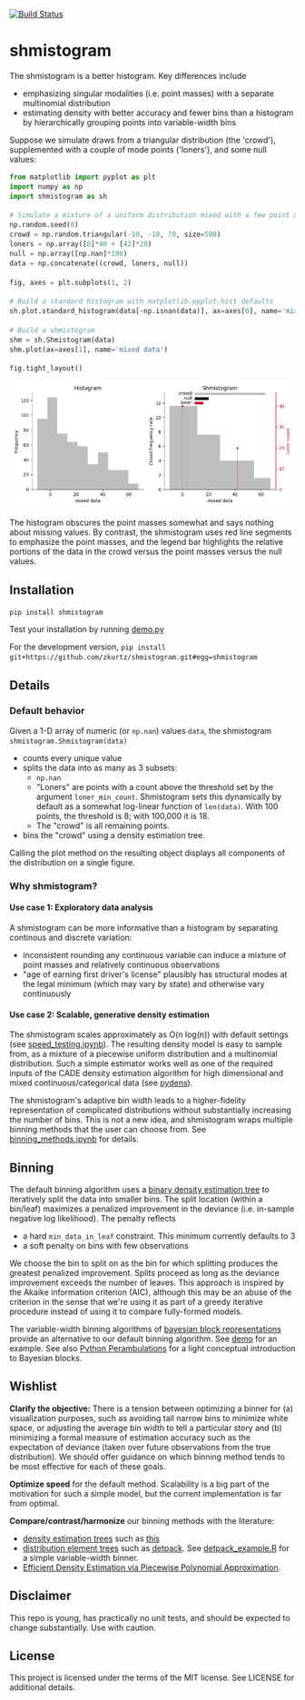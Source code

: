 [![Build Status](https://travis-ci.org/zkurtz/shmistogram.svg?branch=master)](https://travis-ci.org/zkurtz/shmistogram)
# shmistogram

The shmistogram is a better histogram. Key differences include

- emphasizing singular modalities (i.e. point masses) with a separate multinomial distribution
- estimating density with better accuracy and fewer bins than a histogram 
by hierarchically grouping points into variable-width bins

Suppose we simulate draws from a triangular distribution (the 'crowd'), 
supplemented with a couple of mode points ('loners'), and some null values:

```python
from matplotlib import pyplot as plt
import numpy as np
import shmistogram as sh

# Simulate a mixture of a uniform distribution mixed with a few point masses
np.random.seed(0)
crowd = np.random.triangular(-10, -10, 70, size=500)
loners = np.array([0]*40 + [42]*20)
null = np.array([np.nan]*100)
data = np.concatenate((crowd, loners, null))

fig, axes = plt.subplots(1, 2)

# Build a standard histogram with matplotlib.pyplot.hist defaults
sh.plot.standard_histogram(data[~np.isnan(data)], ax=axes[0], name='mixed data')

# Build a shmistogram
shm = sh.Shmistogram(data)
shm.plot(ax=axes[1], name='mixed data')

fig.tight_layout()
```

![](doc/chunks/mixed.png?raw=true "title")

The histogram obscures the point masses somewhat and says nothing about missing values. 
By contrast, the shmistogram uses red line segments to emphasize the point masses, and
the legend bar highlights the relative portions of the data in the crowd versus
the point masses versus the null values.

## Installation

`pip install shmistogram`

Test your installation by running [demo.py](demo/demo.py)

For the development version, `pip install git+https://github.com/zkurtz/shmistogram.git#egg=shmistogram`


## Details

### Default behavior

Given a 1-D array of numeric (or `np.nan`) values `data`, the shmistogram 
`shmistogram.Shmistogram(data)` 
- counts every unique value
- splits the data into as many as 3 subsets:
    - `np.nan`
    - "Loners" are points with a count above the threshold set by the
    argument `loner_min_count`. Shmistogram sets this dynamically by default
    as a somewhat log-linear function of `len(data)`. With 100 points, 
    the threshold is 8; with 100,000 it is 18.
    - The "crowd" is all remaining points.
- bins the "crowd" using a density estimation tree.

Calling the plot method on the resulting object displays all components
of the distribution on a single figure.

### Why shmistogram?

#### Use case 1: Exploratory data analysis

A shmistogram can be more informative than a histogram by separating 
continous and discrete variation:
- inconsistent rounding any continuous variable can induce a mixture of point masses and relatively continuous observations
- "age of earning first driver's license" plausibly has structural modes at the 
legal minimum (which may vary by state) and otherwise vary continuously

#### Use case 2: Scalable, generative density estimation

The shmistogram scales approximately as O(n log(n)) with default settings 
(see [speed_testing.ipynb](demo/speed_testing.ipynb)). 
The resulting density model is easy to sample from, as a mixture of 
a piecewise uniform 
distribution and a multinomial distribution. Such a simple
estimator works well as one of the required inputs of the CADE density 
estimation algorithm for high dimensional 
and mixed continuous/categorical data (see [pydens](https://github.com/zkurtz/pydens)).

The shmistogram's adaptive bin width leads to a higher-fidelity representation of 
complicated distributions without substantially increasing the number of bins.
This is not a new idea, and shmistogram wraps multiple binning
methods that the user can choose from. See 
[binning_methods.ipynb](demo/binning_methods.ipynb) for details.

## Binning

The default binning algorithm uses a [binary density estimation tree](shmistogram/det/__init__.py) 
to iteratively split the data into smaller bins. The split location (within a bin/leaf) 
maximizes a penalized improvement in the deviance (i.e. in-sample negative log likelihood).
The penalty reflects
- a hard `min_data_in_leaf` constraint. This minimum currently defaults to 3
- a soft penalty on bins with few observations

We choose the bin to split on as the bin for which splitting produces the greatest 
penalized improvement. Splits proceed as long as the deviance improvement exceeds 
the number of leaves. This approach is inspired by the Akaike information criterion 
(AIC), although this may be an abuse of the criterion in the sense that we're using 
it as part of a greedy iterative procedure instead of using it to compare fully-formed models. 

The variable-width binning algorithms of 
[bayesian block representations](https://arxiv.org/pdf/1207.5578.pdf) 
provide an alternative to our default binning algorithm. See [demo](demo/bayesian_blocks.ipynb) for
an example. See also
[Python Perambulations](https://jakevdp.github.io/blog/2012/09/12/dynamic-programming-in-python/) 
for a light conceptual introduction to Bayesian blocks.

## Wishlist

**Clarify the objective:** There is a tension between optimizing a binner for 
(a) visualization purposes, such as avoiding tall narrow bins to minimize 
white space, or adjusting the average bin width to tell a particular story 
and (b) minimizing a formal measure of estimation accuracy such as the 
expectation of deviance 
(taken over future observations from the true distribution). We should
offer guidance on which binning method tends to be most effective
for each of these goals.

**Optimize speed** for the default method. Scalability is a big part of the
motivation for such a simple model, but the current implementation is
far from optimal.

**Compare/contrast/harmonize** our binning methods with the literature:
- [density estimation trees](https://mlpack.org/papers/det.pdf) 
such as [this](https://gitlab.cern.ch/landerli/density-estimation-trees)
- [distribution element trees](https://arxiv.org/pdf/1610.00345.pdf) such as 
[detpack](https://github.com/cran/detpack/blob/master/R/det1.R). See
[detpack_example.R](demo/detpack_example.R) for a simple variable-width binner.
- [Efficient Density Estimation via Piecewise Polynomial 
Approximation](https://arxiv.org/pdf/1305.3207.pdf).


## Disclaimer

This repo is young, has practically no unit tests, and should be expected to change substantially. Use with caution.

## License

This project is licensed under the terms of the MIT license. See LICENSE for additional details.